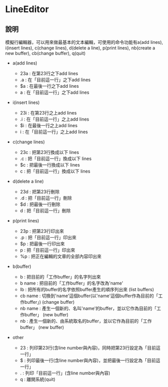 # LineEditor

## 說明
模擬行編輯器，可以用來做最基本的文本編輯，可使用的命令功能有a(add lines), i(insert lines), c(change lines), d(delete a line), p(print lines), nb(create a new buffer), cb(change buffer), q(quit)
- a(add lines)
	- 23a       :  在第23行之下add lines
	- .a        :  在「目前這一行」之下add lines
	- $a        :  在最後一行之下add lines
	- a         :  在「目前這一行」之下add lines
- i(insert lines)
	- 23i       :  在第23行之上add lines
	- .i        :  在「目前這一行」之上add lines
	- $i        :  在最後一行之上add lines
	- i         :  在「目前這一行」之上add lines
- c(change lines)
	- 23c       :  把第23行換成以下 lines
	- .c        :  把「目前這一行」換成以下 lines
	- $c        :  把最後一行換成以下 lines
	- c         :  把「目前這一行」換成以下 lines
- d(delete a line)
	- 23d       :  把第23行刪除
	- .d        :  把「目前這一行」刪除
	- $d        :  把最後一行刪除
	- d         :  把「目前這一行」刪除
- p(print lines)
	- 23p       :  把第23行印出來
	- .p        :  把「目前這一行」印出來
	- $p        :  把最後一行印出來
	- p         :  把「目前這一行」印出來
	- %p        :  把正在編輯的文章的全部內容印出來

- b(buffer)
	- b         : 把目前的「工作buffer」的名字列出來
	- b name    : 把目前的「工作buffer」的名字改為'name'
	- lb        : 把所有的buffer的名字依照buffer產生的順序列出來 (list buffers)
	- cb name   : 切換到'name'這個buffer(以'name'這個buffer作為目前的「工作buffer」) (change buffer)
	- nb name   : 產生一個新的、名叫'name'的buffer，並以它作為目前的「工作buffer」 (new buffer)
	- nb        : 產生一個新的、由系統取名的buffer，並以它作為目前的「工作buffer」 (new buffer)

- other
	- 23        :  列印第23行(含line number與內容)，同時把第23行設定為「目前這一行」
	- $         :  列印最後一行(含line number與內容)，並把最後一行設定為「目前這一行」
	- .         :  列印「目前這一行」(含line number與內容)
	- q         : 離開系統(quit)